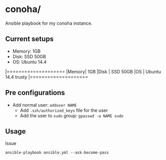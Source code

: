 # conoha/

Ansible playbook for my conoha instance.


## Current setups

* Memory: 1GB
* Disk: SSD 50GB
* OS: Ubuntu 14.4


|====================
|Memory| 1GB
|Disk  | SSD 50GB
|OS    | Ubuntu 14.4 trusty
|====================


## Pre configurations

* Add normal user: `adduser NAME`
  * Add `.ssh/authorized_keys` file for the user
  * Add the user to `sudo` group: `gpasswd -a NAME sudo`


## Usage

Issue

    ansible-playbook ansible.yml --ask-become-pass
